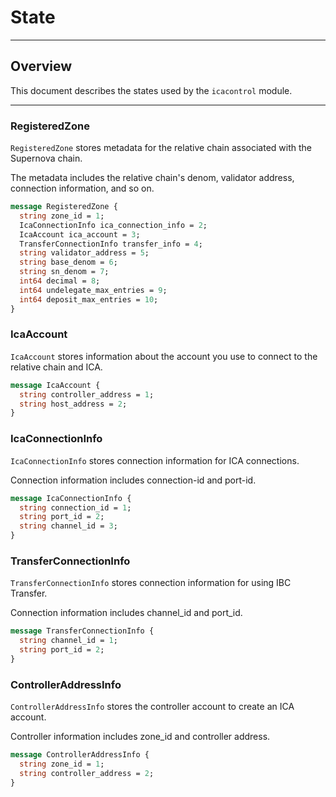 # State

---

## Overview
This document describes the states used by the `icacontrol` module.

---

### RegisteredZone

`RegisteredZone` stores metadata for the relative chain associated with the Supernova chain. 

The metadata includes the relative chain's denom, validator address, connection information, and so on.

```protobuf
message RegisteredZone {
  string zone_id = 1;
  IcaConnectionInfo ica_connection_info = 2;
  IcaAccount ica_account = 3;
  TransferConnectionInfo transfer_info = 4;
  string validator_address = 5;
  string base_denom = 6;
  string sn_denom = 7;
  int64 decimal = 8;
  int64 undelegate_max_entries = 9;
  int64 deposit_max_entries = 10;
}
```

### IcaAccount

`IcaAccount` stores information about the account you use to connect to the relative chain and ICA.

```protobuf
message IcaAccount {
  string controller_address = 1;
  string host_address = 2;
}
```

### IcaConnectionInfo

`IcaConnectionInfo` stores connection information for ICA connections. 

Connection information includes connection-id and port-id.

```protobuf
message IcaConnectionInfo {
  string connection_id = 1;
  string port_id = 2;
  string channel_id = 3;
}
```

### TransferConnectionInfo

`TransferConnectionInfo` stores connection information for using IBC Transfer.

Connection information includes channel_id and port_id.

```protobuf
message TransferConnectionInfo {
  string channel_id = 1;
  string port_id = 2;
}
```

### ControllerAddressInfo

`ControllerAddressInfo` stores the controller account to create an ICA account.

Controller information includes zone_id and controller address.

```protobuf
message ControllerAddressInfo {
  string zone_id = 1;
  string controller_address = 2;
}
```
